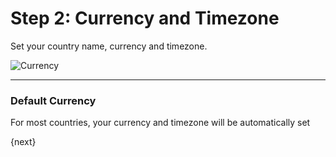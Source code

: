 # Step 2: Currency and Timezone

Set your country name, currency and timezone.

<img alt="Currency" class="screenshot" src="/assets/manual_erpnext_com/img/setup-wizard/step-2.png">

---

### Default Currency

For most countries, your currency and timezone will be automatically set

{next}
